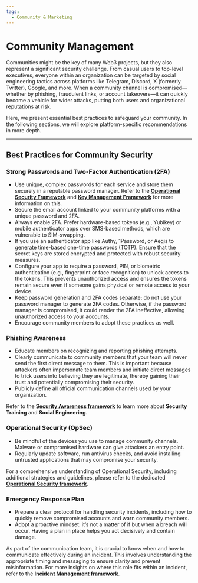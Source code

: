 ```yaml
---
tags:
  - Community & Marketing
---
```


# Community Management

Communities might be the key of many Web3 projects, but they also represent a significant security challenge. From casual users to top-level executives, everyone within an organization can be targeted by social engineering tactics across platforms like Telegram, Discord, X (formerly Twitter), Google, and more. When a community channel is compromised—whether by phishing, fraudulent links, or account takeovers—it can quickly become a vehicle for wider attacks, putting both users and organizational reputations at risk.

Here, we present essential best practices to safeguard your community. In the following sections, we will explore platform-specific recommendations in more depth.

---

## Best Practices for Community Security

### Strong Passwords and Two-Factor Authentication (2FA)

- Use unique, complex passwords for each service and store them securely in a reputable password manager. Refer to the [**Operational Security Framework**](../operational-security/README.md) and [**Key Management Framework**](../key-management/README.md) for more information on this.
- Secure the email account linked to your community platforms with a unique password and 2FA.
- Always enable 2FA. Prefer hardware-based tokens (e.g., Yubikey) or mobile authenticator apps over SMS-based methods, which are vulnerable to SIM-swapping.
- If you use an authenticator app like Authy, 1Password, or Aegis to generate time-based one-time passwords (TOTP). Ensure that the secret keys are stored encrypted and protected with robust security measures.
- Configure your app to require a password, PIN, or biometric authentication (e.g., fingerprint or face recognition) to unlock access to the tokens. This prevents unauthorized access and ensures the tokens remain secure even if someone gains physical or remote access to your device.
- Keep password generation and 2FA codes separate; do not use your password manager to generate 2FA codes. Otherwise, if the password manager is compromised, it could render the 2FA ineffective, allowing unauthorized access to your accounts.
- Encourage community members to adopt these practices as well.

### Phishing Awareness

- Educate members on recognizing and reporting phishing attempts.
- Clearly communicate to community members that your team will never send the first direct message to them. This is important because attackers often impersonate team members and initiate direct messages to trick users into believing they are legitimate, thereby gaining their trust and potentially compromising their security.
- Publicly define all official communication channels used by your organization.  

Refer to the [**Security Awareness framework**](../awareness/README.md) to learn more about **Security Training** and **Social Engineering**.

### Operational Security (OpSec)

- Be mindful of the devices you use to manage community channels. Malware or compromised hardware can give attackers an entry point.
- Regularly update software, run antivirus checks, and avoid installing untrusted applications that may compromise your security.

For a comprehensive understanding of Operational Security, including additional strategies and guidelines, please refer to the dedicated [**Operational Security framework**](../operational-security/README.md).

### Emergency Response Plan

- Prepare a clear protocol for handling security incidents, including how to quickly remove compromised accounts and warn community members.
- Adopt a proactive mindset: it’s not a matter of if but when a breach will occur. Having a plan in place helps you act decisively and contain damage.

As part of the communication team, it is crucial to know when and how to communicate effectively during an incident. This involves understanding the appropriate timing and messaging to ensure clarity and prevent misinformation. For more insights on where this role fits within an incident, refer to the [**Incident Management framework**](../incident-management/README.md).
